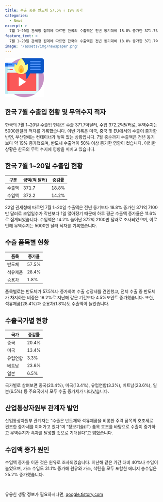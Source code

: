 ```yaml
---
title: 수출 중순 반도체 57.5% ↑ 19% 증가
categories:
  - News
excerpt: >
  7월 1~20일 관세청 집계에 따르면 한국의 수출액은 전년 동기대비 18.8% 증가한 371.7억달러를 기록했다. 반도체 수출액 증가가 큰 영향을 미쳤으며, 중국, 미국, EU, 베트남, 일본 등에서 수출이 증가했다. 수입액은 372.2억달러로 증가했으며, 에너지 총수입은 25.2% 늘어났다. 무역수지는 5000만달러 적자를 기록하며 관세청은 IT제품 등의 호조를 통해 향후 무역수지가 흑자로 전환될 것으로 기대했다.
feature_text: >
  7월 1~20일 관세청 집계에 따르면 한국의 수출액은 전년 동기대비 18.8% 증가한 371.7억달러를 기록했다. 반도체 수출액 증가가 큰 영향을 미쳤으며, 중국, 미국, EU, 베트남, 일본 등에서 수출이 증가했다. 수입액은 372.2억달러로 증가했으며, 에너지 총수입은 25.2% 늘어났다. 무역수지는 5000만달러 적자를 기록하며 관세청은 IT제품 등의 호조를 통해 향후 무역수지가 흑자로 전환될 것으로 기대했다.
image: '/assets/img/newspaper.png'
---
```


<p><img src="/assets/img/news.png" alt="rentncar 속보" /></p>

<h2 data-ke-size="size26">한국 7월 수출입 현황 및 무역수지 적자</h2>

<p data-ke-size="size16">한국의 7월 1~20일 수출입 현황은 수출 371.7억달러, 수입 372.2억달러로, 무역수지는 5000만달러 적자를 기록했습니다. 이번 기록은 미국, 중국 및 EU에서의 수출이 증가한 반면, 부산항에는 컨테이너가 쌓여 있는 상황입니다. 7월 중순까지 수출액은 전년 동기보다 약 19% 증가했으며, 반도체 수출액이 50% 이상 증가한 영향이 컸습니다. 이러한 상황은 한국의 무역 수지에 영향을 미치고 있습니다.</p>

<h2 data-ke-size="size26">한국 7월 1~20일 수출입 현황</h2>

<table>
    <thead>
        <tr>
            <th><b>구분</b></th>
            <th><b>금액(억 달러)</b></th>
            <th><b>증감률</b></th>
        </tr>
    </thead>
    <tbody>
        <tr>
            <td>수출액</td>
            <td>371.7</td>
            <td>18.8%</td>
        </tr>
        <tr>
            <td>수입액</td>
            <td>372.2</td>
            <td>14.2%</td>
        </tr>
    </tbody>
</table>

<p data-ke-size="size16">22일 관세청에 따르면 7월 1~20일 수출액은 전년 동기보다 18.8% 증가한 371억 7100만 달러로 조업일수가 작년보다 1일 많아졌기 때문에 하루 평균 수출액 증가율은 11.6%로 집계되었습니다. 수입액은 14.2% 늘어난 372억 2100만 달러로 조사되었으며, 이로 인해 무역수지는 5000만 달러 적자를 기록했습니다.</p>

<h2 data-ke-size="size26">수출 품목별 현황</h2>

<table>
    <thead>
        <tr>
            <th><b>품목</b></th>
            <th><b>증가율</b></th>
        </tr>
    </thead>
    <tbody>
        <tr>
            <td>반도체</td>
            <td>57.5%</td>
        </tr>
        <tr>
            <td>석유제품</td>
            <td>28.4%</td>
        </tr>
        <tr>
            <td>승용차</td>
            <td>1.8%</td>
        </tr>
    </tbody>
</table>

<p data-ke-size="size16">품목별로는 반도체가 57.5%나 증가하여 수출 성장세를 견인했고, 전체 수출 중 반도체가 차지하는 비중은 18.2%로 지난해 같은 기간보다 4.5%포인트 증가했습니다. 또한, 석유제품(28.4%)과 승용차(1.8%)도 수출액이 늘었습니다.</p>

<h2 data-ke-size="size26">수출국가별 현황</h2>

<table>
    <thead>
        <tr>
            <th><b>국가</b></th>
            <th><b>증감률</b></th>
        </tr>
    </thead>
    <tbody>
        <tr>
            <td>중국</td>
            <td>20.4%</td>
        </tr>
        <tr>
            <td>미국</td>
            <td>13.4%</td>
        </tr>
        <tr>
            <td>유럽연합</td>
            <td>3.3%</td>
        </tr>
        <tr>
            <td>베트남</td>
            <td>23.6%</td>
        </tr>
        <tr>
            <td>일본</td>
            <td>6.5%</td>
        </tr>
    </tbody>
</table>

<p data-ke-size="size16">국가별로 살펴보면 중국(20.4%), 미국(13.4%), 유럽연합(3.3%), 베트남(23.6%), 일본(6.5%) 등 주요국에서 모두 수출 증가세가 나타났습니다.</p>

<h2 data-ke-size="size26">산업통상자원부 관계자 발언</h2>

<p data-ke-size="size16">산업통상자원부 관계자는 “수출은 반도체와 석유제품을 비롯한 주력 품목의 호조세로 견조한 증가세를 이어가고 있다”며 “정보기술(IT) 품목 호조를 바탕으로 수출이 증가하고 무역수지가 흑자를 달성할 것으로 기대된다”고 밝혔습니다.</p>

<h2 data-ke-size="size26">수입액 증가 원인</h2>

<p data-ke-size="size16">수입액 증가를 이끈 것은 원유로 조사되었습니다. 지난해 같은 기간 대비 40%나 수입이 늘었으며, 가스 수입도 31.1% 증가해 원유와 가스, 석탄을 모두 포함한 에너지 총수입은 25.2% 증가했습니다.</p>

<p data-ke-size="size16">&nbsp;</p>
유용한 생활 정보가 필요하시다면, <a href="https://qoogle.tistory.com" rel="dofollow">qoogle.tistory.com</a>


